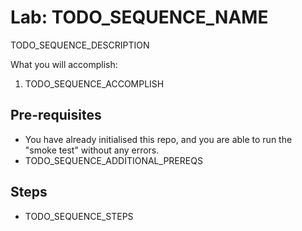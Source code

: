 # Lab: TODO_SEQUENCE_NAME

TODO_SEQUENCE_DESCRIPTION

What you will accomplish:

1. TODO_SEQUENCE_ACCOMPLISH

<!--
[Go to accompanying tutorial](#TODO_TUTORIAL_SEQUENCE_LINK). (WIP)
-->

## Pre-requisites

- You have already initialised this repo,
  and you are able to run the "smoke test" without any errors.
- TODO_SEQUENCE_ADDITIONAL_PREREQS

<!--
Video:

[![](https://i.ytimg.com/vi/TODO_SEQUENCE_NAME_YT_VID_CODE/maxresdefault.jpg)](https://www.youtube.com/watch?v=TODO_SEQUENCE_NAME_YT_VID_CODE&list=TODO_SEQUENCE_NAME_YT_PL_CODE)

-->

## Steps

- TODO_SEQUENCE_STEPS
